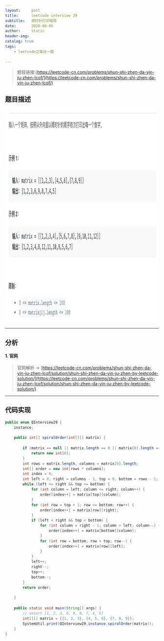 ```yaml
---
layout:     post
title:      leetcode interview 29
subtitle:   顺时针打印矩阵
date:       2020-06-05
author:     Static
header-img: 
catalog: true
tags:
    - leetcode之每日一题
    
---
```


> 题目链接:[https://leetcode-cn.com/problems/shun-shi-zhen-da-yin-ju-zhen-lcof/](https://leetcode-cn.com/problems/shun-shi-zhen-da-yin-ju-zhen-lcof/)

## 题目描述

<html>
    <img src="/img/leetcode/leetcode-interview-29.png" width="700" height="700" /> 
</html>

---

## 分析

#### 1. 官网

> 官网解析 -> [https://leetcode-cn.com/problems/shun-shi-zhen-da-yin-ju-zhen-lcof/solution/shun-shi-zhen-da-yin-ju-zhen-by-leetcode-solution/](https://leetcode-cn.com/problems/shun-shi-zhen-da-yin-ju-zhen-lcof/solution/shun-shi-zhen-da-yin-ju-zhen-by-leetcode-solution/)

---

## 代码实现

```java
public enum QInterview29 {
    instance;

    public int[] spiralOrder(int[][] matrix) {

        if (matrix == null || matrix.length == 0 || matrix[0].length == 0) {
            return new int[0];
        }
        int rows = matrix.length, columns = matrix[0].length;
        int[] order = new int[rows * columns];
        int index = 0;
        int left = 0, right = columns - 1, top = 0, bottom = rows - 1;
        while (left <= right && top <= bottom) {
            for (int column = left; column <= right; column++) {
                order[index++] = matrix[top][column];
            }
            for (int row = top + 1; row <= bottom; row++) {
                order[index++] = matrix[row][right];
            }
            if (left < right && top < bottom) {
                for (int column = right - 1; column > left; column--) {
                    order[index++] = matrix[bottom][column];
                }
                for (int row = bottom; row > top; row--) {
                    order[index++] = matrix[row][left];
                }
            }
            left++;
            right--;
            top++;
            bottom--;
        }
        return order;

    }

    public static void main(String[] args) {
        // assert [1, 2, 3, 6, 9, 8, 7, 4, 5]
        int[][] matrix = {{1, 2, 3}, {4, 5, 6}, {7, 8, 9}};
        SystemUtil.print(QInterview29.instance.spiralOrder(matrix));
    }
}
```